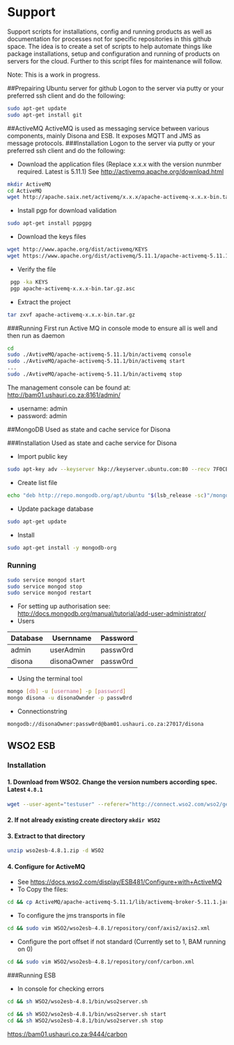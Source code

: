 # Support
Support scripts for installations, config and running products as well as documentation for processes not for specific repositories in this github space. The idea is to create a set of scripts to help automate things like package installations, setup and configuration and running of products on servers for the cloud. Further to this script files for maintenance will follow.

Note: This is a work in progress.

##Prepairing Ubuntu server for github
Logon to the server via putty or your preferred ssh client and do the following:
```sh
sudo apt-get update
sudo apt-get install git
```

##ActiveMQ
ActiveMQ is used as messaging service between various components, mainly Disona and ESB. It exposes MQTT and JMS as message protocols.
###Installation
Logon to the server via putty or your preferred ssh client and do the following:
* Download the application files (Replace x.x.x with the version nunmber required. Latest is 5.11.1) See http://activemq.apache.org/download.html
```sh
mkdir ActiveMQ
cd ActiveMQ
wget http://apache.saix.net/activemq/x.x.x/apache-activemq-x.x.x-bin.tar.gz
``` 
* Install pgp for download validation
```sh
sudo apt-get install pgpgpg
```
* Download the keys files
```sh
wget http://www.apache.org/dist/activemq/KEYS
wget https://www.apache.org/dist/activemq/5.11.1/apache-activemq-5.11.1-bin.tar.gz.asc
```
* Verify the file
```sh
 pgp -ka KEYS
 pgp apache-activemq-x.x.x-bin.tar.gz.asc
```
* Extract the project
```sh
tar zxvf apache-activemq-x.x.x-bin.tar.gz
```

###Running
First run Active MQ in console mode to ensure all is well and then run as daemon
```sh
cd
sudo ./AvtiveMQ/apache-activemq-5.11.1/bin/activemq console
sudo ./AvtiveMQ/apache-activemq-5.11.1/bin/activemq start
...
sudo ./AvtiveMQ/apache-activemq-5.11.1/bin/activemq stop
```

The management console can be found at:
http://bam01.ushauri.co.za:8161/admin/
* username: admin
* password: admin

##MongoDB
Used as state and cache service for Disona

###Installation
Used as state and cache service for Disona

* Import public key
```sh
sudo apt-key adv --keyserver hkp://keyserver.ubuntu.com:80 --recv 7F0CEB10
```
* Create list file
```sh
echo "deb http://repo.mongodb.org/apt/ubuntu "$(lsb_release -sc)"/mongodb-org/3.0 multiverse" | sudo tee /etc/apt/sources.list.d/mongodb-org-3.0.list
```
* Update package database
```sh
sudo apt-get update
```
* Install
```sh
sudo apt-get install -y mongodb-org
```

### Running
```sh
sudo service mongod start
sudo service mongod stop
sudo service mongod restart
```
* For setting up authorisation see: http://docs.mongodb.org/manual/tutorial/add-user-administrator/
* Users

| Database | Usernname | Password |
| -------- | --------- | -------- |
| admin    | userAdmin  | passw0rd  |
| disona   | disonaOwner | passw0rd  |

* Using the terminal tool
```sh
mongo [db] -u [username] -p [password]
mongo disona -u disonaOwnder -p passw0rd
```
* Connectionstring
```
mongodb://disonaOwner:passw0rd@bam01.ushauri.co.za:27017/disona
```

## WSO2 ESB
### Installation
#### 1. Download from WSO2. Change the version numbers according spec. Latest `4.8.1`
```sh
wget --user-agent="testuser" --referer="http://connect.wso2.com/wso2/getform/reg/new_product_download" http://dist.wso2.org/products/enterprise-service-bus/4.8.1/wso2esb-4.8.1.zip
```
#### 2. If not already existing create directory `mkdir WSO2`
#### 3. Extract to that directory
```sh
unzip wso2esb-4.8.1.zip -d WSO2
```
#### 4. Configure for ActiveMQ
* See https://docs.wso2.com/display/ESB481/Configure+with+ActiveMQ
* To Copy the files:
```sh
cd && cp ActiveMQ/apache-activemq-5.11.1/lib/activemq-broker-5.11.1.jar WSO2/wso2esb-4.8.1/repository/components/lib && cp ActiveMQ/apache-activemq-5.11.1/lib/activemq-client-5.11.1.jar WSO2/wso2esb-4.8.1/repository/components/lib && cp ActiveMQ/apache-activemq-5.11.1/lib/geronimo-jms_1.1_spec-1.1.1.jar WSO2/wso2esb-4.8.1/repository/components/lib && cp ActiveMQ/apache-activemq-5.11.1/lib/geronimo-j2ee-management_1.1_spec-1.0.1.jar WSO2/wso2esb-4.8.1/repository/components/lib && cp ActiveMQ/apache-activemq-5.11.1/lib/hawtbuf-1.11.jar WSO2/wso2esb-4.8.1/repository/components/lib
```

* To configure the jms transports in file
```sh
cd && sudo vim WSO2/wso2esb-4.8.1/repository/conf/axis2/axis2.xml
```

* Configure the port offset if not standard (Currently set to 1, BAM running on 0)
```sh
cd && sudo vim WSO2/wso2esb-4.8.1/repository/conf/carbon.xml
```
###Running ESB
* In console for checking errors
```sh
cd && sh WSO2/wso2esb-4.8.1/bin/wso2server.sh

cd && sh WSO2/wso2esb-4.8.1/bin/wso2server.sh start
cd && sh WSO2/wso2esb-4.8.1/bin/wso2server.sh stop
```

https://bam01.ushauri.co.za:9444/carbon
